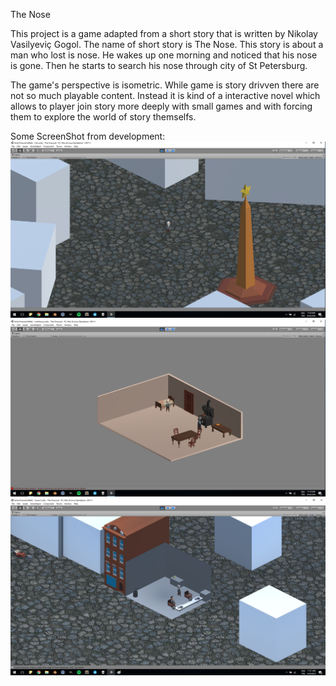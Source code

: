 The Nose

This project is a game adapted from a short story that is written by Nikolay Vasilyeviç Gogol. The name of short story is The Nose. This story is about a man who lost is nose. He wakes up one morning and noticed that his nose is gone. Then he starts to search his nose through city of St Petersburg.

The game's perspective is isometric. While game is story drivven there are not so much playable content. Instead it is kind of a interactive novel which allows to player join story more deeply with small games and with forcing them to explore the world of story themselfs. 

Some ScreenShot from development:
![alt tag](https://github.com/umurcg/theNose/blob/master/Images/City.png)
![alt tag](https://github.com/umurcg/theNose/blob/master/Images/IvanHouseSS.png)
![alt tag](https://github.com/umurcg/theNose/blob/master/Images/Scene1SS.png)

